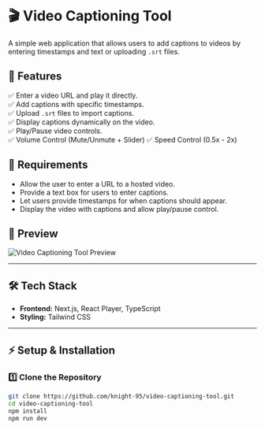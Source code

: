 # 🎬 Video Captioning Tool  

A simple web application that allows users to add captions to videos by entering timestamps and text or uploading `.srt` files.  

## 🚀 Features  
✅ Enter a video URL and play it directly.  
✅ Add captions with specific timestamps.  
✅ Upload `.srt` files to import captions.  
✅ Display captions dynamically on the video.  
✅ Play/Pause video controls.  
✅ Volume Control (Mute/Unmute + Slider) 
✅ Speed Control (0.5x - 2x)

## 📌 Requirements  
- Allow the user to enter a URL to a hosted video.  
- Provide a text box for users to enter captions.  
- Let users provide timestamps for when captions should appear.  
- Display the video with captions and allow play/pause control.  

## 📸 Preview  
![Video Captioning Tool Preview](preview-image-url)  

---

## 🛠 Tech Stack  
- **Frontend:** Next.js, React Player, TypeScript  
- **Styling:** Tailwind CSS

---

## ⚡ Setup & Installation  

### **1️⃣ Clone the Repository**  
```sh
git clone https://github.com/knight-95/video-captioning-tool.git
cd video-captioning-tool
npm install
npm run dev
